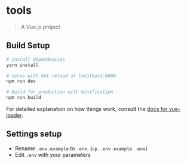 # tools

> A Vue.js project

## Build Setup

``` bash
# install dependencies
yarn install

# serve with hot reload at localhost:8080
npm run dev

# build for production with minification
npm run build
```

For detailed explanation on how things work, consult the [docs for vue-loader](http://vuejs.github.io/vue-loader).

## Settings setup
* Rename `.env.example` to `.env`. (`cp .env.example .env`)
* Edit `.env` with your parameters
